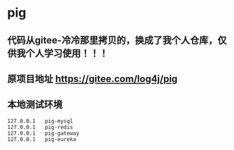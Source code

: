 # pig
## 代码从gitee-冷冷那里拷贝的，换成了我个人仓库，仅供我个人学习使用！！！
## 原项目地址  https://gitee.com/log4j/pig
## 本地测试环境  
```
127.0.0.1   pig-mysql
127.0.0.1   pig-redis
127.0.0.1   pig-gateway
127.0.0.1   pig-eureka
```

